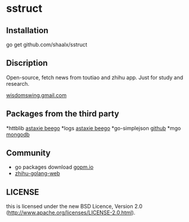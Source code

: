sstruct
=======


## Installation


go get github.com/shaalx/sstruct


## Discription

Open-source, fetch news from toutiao and zhihu app. Just for study and research.

[wisdomswing.gmail.com](wisdomswing.gmail.com)

## Packages from the third party

*httblib [astaxie beego](http://beego.me/)
*logs [astaxie beego](http://beego.me/)
*go-simplejson [github](https://github.com/)
*mgo [mongodb](http://www.mongodb.org/)

## Community

* go packages download [gopm.io](http://gopm.io)
* [zhihu-golang-web](http://zhihudaily.ahorn.me/)


## LICENSE

this is licensed under the new BSD Licence, Version 2.0
(http://www.apache.org/licenses/LICENSE-2.0.html).